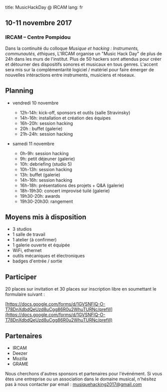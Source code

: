 title: MusicHackDay @ IRCAM
lang: fr

## 10-11 novembre 2017
### IRCAM – Centre Pompidou

Dans la continuité du colloque *Musique et hacking : Instruments, communautés, éthiques*, L'IRCAM organise un "Music Hack Day" de plus de 24h dans les murs de l'institut. Plus de 50 hackers sont attendus pour créer et détourner des dispositifs sonores et musicaux en tous genres. L'accent sera mis sur la complémentarité logiciel / matériel pour faire émerger de nouvelles intéractions entre instruments, musiciens et réseaux.

## Planning

- vendredi 10 novembre

  - 12h-14h: kick-off, sponsors et outils (salle Stravinsky)
  - 14h-16h: installation et création des équipes
  - 16h-20h: session hacking
  - 20h : buffet (galerie)
  - 21h-24h: session hacking

- samedi 11 novembre

  - 0h-9h: session hacking
  - 9h: petit déjeuner (galerie)
  - 10h: debriefing (studio 5)
  - 10h-13h: session hacking
  - 13h: buffet (galerie)
  - 14h-16h: session hacking
  - 16h-18h: présentations des projets + Q&A (galerie)
  - 18h-19h30: concert improvisé tuilé (galerie)
  - 19h30-20h: awards
  - 19h30-20h30: rangement

## Moyens mis à disposition

- 3 studios
- 1 salle de travail
- 1 atelier (à confirmer)
- 1 galerie ouverte et équipée
- WiFi, ethernet
- outils mécaniques et électroniques
- badges d'entrée / sortie


## Participer

20 places sur invitation et 30 places sur inscription libre en soumettant le formulaire suivant :

[https://docs.google.com/forms/d/1GVSNFlQ-O-T78DnXdbdQeUzd8uCgg86R0u2WhuTURNc/prefill](https://docs.google.com/forms/d/1GVSNFlQ-O-T78DnXdbdQeUzd8uCgg86R0u2WhuTURNc/prefill)


## Partenaires

- IRCAM
- Deezer
- Mozilla
- GRAME

Nous cherchons d'autres sponsors et partenaires pour l'événément. Si vous êtes une entreprise ou un association dans le domaine musical, n'hésitez pas à nous contacter par email : musiquehacking2017@gmail.com
